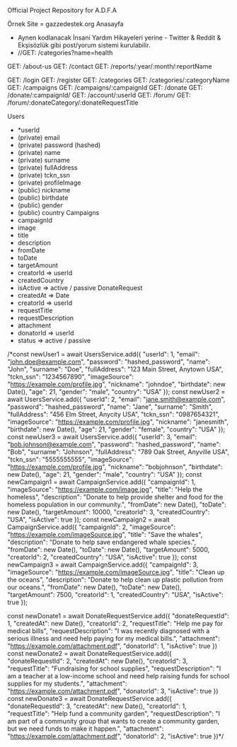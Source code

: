 Official Project Repository for A.D.F.A

Örnek Site = gazzedestek.org
Anasayfa

- Aynen kodlanacak İnsani Yardım Hikayeleri yerine - Twitter & Reddit & Ekşisözlük gibi post/yorum sistemi kurulabilir.
- //GET: /categories?name=health

GET: /about-us
GET: /contact
GET: /reports/:year/:month/:reportName

<!-- GET: / -->

GET: /login
GET: /register
GET: /categories
GET: /categories/:categoryName
GET: /campaigns
GET: /campaigns/:campaignId
GET: /donate
GET: /donate/:campaignId/
GET: /account/:userId
GET: /forum/
GET: /forum/:donateCategory/:donateRequestTitle

Users
  - *userId
  - (private) email
  - (private) password (hashed)
  - (private) name
  - (private) surname
  - (private) fullAddress
  - (private) tckn_ssn
  - (private) profileImage
  - (public) nickname
  - (public) birthdate
  - (public) gender
  - (public) country
Campaigns
  - campaignId
  - image
  - title
  - description
  - fromDate
  - toDate
  - targetAmount
  - creatorId => userId 
  - createdCountry
  - isActive => active / passive
DonateRequest
  - createdAt => Date
  - creatorId => userId
  - requestTitle
  - requestDescription
  - attachment
  - donatorId => userId
  - status => active / passive

/*const newUser1 = await UsersService.add({
    "userId": 1,
    "email": "john.doe@example.com",
    "password": "hashed_password",
    "name": "John",
    "surname": "Doe",
    "fullAddress": "123 Main Street, Anytown USA",
    "tckn_ssn": "1234567890",
    "imageSource": "https://example.com/profile.jpg",
    "nickname": "johndoe",
    "birthdate": new Date(),
    "age": 21,
    "gender": "male",
    "country": "USA"
  });
  const newUser2 = await UsersService.add({
    "userId": 2,
    "email": "jane.smith@example.com",
    "password": "hashed_password",
    "name": "Jane",
    "surname": "Smith",
    "fullAddress": "456 Elm Street, Anycity USA",
    "tckn_ssn": "0987654321",
    "imageSource": "https://example.com/profile.jpg",
    "nickname": "janesmith",
    "birthdate": new Date(),
    "age": 21,
    "gender": "female",
    "country": "USA"
  });
  const newUser3 = await UsersService.add({
    "userId": 3,
    "email": "bob.johnson@example.com",
    "password": "hashed_password",
    "name": "Bob",
    "surname": "Johnson",
    "fullAddress": "789 Oak Street, Anyville USA",
    "tckn_ssn": "5555555555",
    "imageSource": "https://example.com/profile.jpg",
    "nickname": "bobjohnson",
    "birthdate": new Date(),
    "age": 21,
    "gender": "male",
    "country": "USA"
  });
  const newCampaign1 = await CampaignService.add({
    "campaignId": 1,
    "imageSource": "https://example.com/image.jpg",
    "title": "Help the homeless",
    "description": "Donate to help provide shelter and food for the homeless population in our community.",
    "fromDate": new Date(),
    "toDate": new Date(),
    "targetAmount": 10000,
    "creatorId": 3,
    "createdCountry": "USA",
    "isActive": true
  });
  const newCampaign2 = await CampaignService.add({
    "campaignId": 2,
    "imageSource": "https://example.com/imageSource.jpg",
    "title": "Save the whales",
    "description": "Donate to help save endangered whale species.",
    "fromDate": new Date(),
    "toDate": new Date(), 
    "targetAmount": 5000,
    "creatorId": 2,
    "createdCountry": "USA",
    "isActive": true
  });
  const newCampaign3 = await CampaignService.add({
    "campaignId": 3,
    "imageSource": "https://example.com/imageSource.jpg",
    "title": "Clean up the oceans",
    "description": "Donate to help clean up plastic pollution from our oceans.",
    "fromDate": new Date(),
    "toDate": new Date(),
    "targetAmount": 7500,
    "creatorId": 1,
    "createdCountry": "USA",
    "isActive": true
  });

  const newDonate1 = await DonateRequestService.add({
    "donateRequestId": 1,
    "createdAt": new Date(),
    "creatorId": 2,
    "requestTitle": "Help me pay for medical bills",
    "requestDescription": "I was recently diagnosed with a serious illness and need help paying for my medical bills.",
    "attachment": "https://example.com/attachment.pdf",
    "donatorId": 1,
    "isActive": true
  })
  const newDonate2 = await DonateRequestService.add({
    "donateRequestId": 2,
    "createdAt": new Date(),
    "creatorId": 3,
    "requestTitle": "Fundraising for school supplies",
    "requestDescription": "I am a teacher at a low-income school and need help raising funds for school supplies for my students.",
    "attachment": "https://example.com/attachment.pdf",
    "donatorId": 3,
    "isActive": true
  })
  const newDonate3 = await DonateRequestService.add({
    "donateRequestId": 3,
    "createdAt": new Date(),
    "creatorId": 1,
    "requestTitle": "Help fund a community garden",
    "requestDescription": "I am part of a community group that wants to create a community garden, but we need funds to make it happen.",
    "attachment": "https://example.com/attachment.pdf",
    "donatorId": 2,
    "isActive": true
  })*/
  